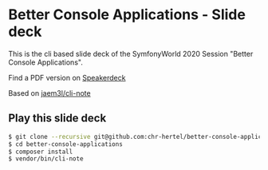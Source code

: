 # Better Console Applications - Slide deck

This is the cli based slide deck of the SymfonyWorld 2020 Session "Better Console Applications".

Find a PDF version on [Speakerdeck](https://speakerdeck.com/el_stoffel/better-console-applications-symfonyworld-2020)

Based on [jaem3l/cli-note](https://github.com/jaem3l/cli-note)

## Play this slide deck

```bash
$ git clone --recursive git@github.com:chr-hertel/better-console-applications.git
$ cd better-console-applications
$ composer install
$ vendor/bin/cli-note
```
